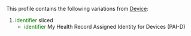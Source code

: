 This profile contains the following variations from [Device](http://hl7.org/fhir/STU3/Device):

1. <span style='color:green'> identifier </span>  sliced
   * <span style='color:green'> identifier </span> My Health Record Assigned Identity for Devices (PAI-D)